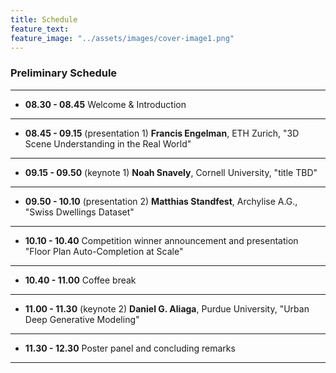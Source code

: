 ```yaml
---
title: Schedule
feature_text: 
feature_image: "../assets/images/cover-image1.png"
---
```


### Preliminary Schedule

---

- **08.30 - 08.45** Welcome & Introduction
  
---

- **08.45 - 09.15** (presentation 1) **Francis Engelman**, ETH Zurich, "3D Scene Understanding in the Real World"

---

- **09.15 - 09.50** (keynote 1) **Noah Snavely**, Cornell University, "title TBD"

---

- **09.50 - 10.10** (presentation 2) **Matthias Standfest**, Archylise A.G., "Swiss Dwellings Dataset"

---

- **10.10 - 10.40** Competition winner announcement and presentation "Floor Plan Auto-Completion at Scale"

---

- **10.40 - 11.00** Coffee break

---

- **11.00 - 11.30** (keynote 2) **Daniel G. Aliaga**, Purdue University, "Urban Deep Generative Modeling"

--- 

- **11.30 - 12.30** Poster panel and concluding remarks

---
